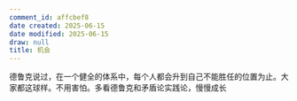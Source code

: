```yaml
---
comment_id: affcbef8
date created: 2025-06-15
date modified: 2025-06-15
draw: null
title: 机会
---
```

德鲁克说过，在一个健全的体系中，每个人都会升到自己不能胜任的位置为止。大家都这球样。不用害怕。多看德鲁克和矛盾论实践论，慢慢成长
